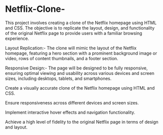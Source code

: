 # Netflix-Clone-
This project involves creating a clone of the Netflix homepage using HTML and CSS. The objective is to replicate the layout, design, and functionality of the original Netflix page to provide users with a familiar browsing experience.


Layout Replication:- The clone will mimic the layout of the Netflix homepage, featuring a hero section with a prominent background image or video, rows of content thumbnails, and a footer section.


Responsive Design:- The page will be designed to be fully responsive, ensuring optimal viewing and usability across various devices and screen sizes, including desktops, tablets, and smartphones.


Create a visually accurate clone of the Netflix homepage using HTML and CSS.


Ensure responsiveness across different devices and screen sizes.


Implement interactive hover effects and navigation functionality.


Achieve a high level of fidelity to the original Netflix page in terms of design and layout.
